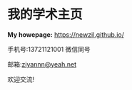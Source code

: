# 我的学术主页

**My howepage:** https://newzil.github.io/

手机号:13721121001 微信同号

邮箱:ziyannn@yeah.net

欢迎交流!
